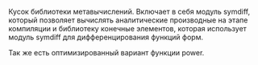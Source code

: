 Кусок библиотеки метавычислений. Включает в себя модуль symdiff, который позволяет вычислять аналитические производные на этапе компиляции и библиотеку конечные элементов, которая использует модуль symdiff для дифференцирования функций форм.

Так же есть оптимизированный вариант функции power.